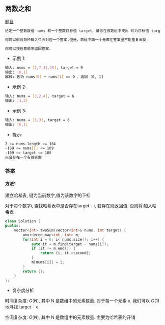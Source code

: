 <!--
 * @Description: 
 * @Version: 1.0
 * @Author: daLao
 * @Email: dalao@xxx.com
 * @Date: 2023-01-14 23:16:44
 * @LastEditors: Li Yuanhao
 * @LastEditTime: 2023-03-18 00:06:35
-->

## 两数之和

[题目](https://leetcode.cn/problems/two-sum/?envType=study-plan&id=shu-ju-jie-gou-ru-men&plan=data-structures&plan_progress=c3ggb9j)

```sh
给定一个整数数组 nums 和一个整数目标值 target，请你在该数组中找出 和为目标值 target  的那 两个 整数，并返回它们的数组下标.

你可以假设每种输入只会对应一个答案.但是，数组中同一个元素在答案里不能重复出现.

你可以按任意顺序返回答案.
```

- 示例 1: 

```sh
输入: nums = [2,7,11,15], target = 9
输出: [0,1]
解释: 因为 nums[0] + nums[1] == 9 ，返回 [0, 1]
```


- 示例 2: 

```sh
输入: nums = [3,2,4], target = 6
输出: [1,2]
```

- 示例 3: 

```sh
输入: nums = [3,3], target = 6
输出: [0,1]
```

- 提示: 

```sh
2 <= nums.length <= 104
-109 <= nums[i] <= 109
-109 <= target <= 109
只会存在一个有效答案
```


### 答案


#### 方法1

建立哈希表, 键为当前数字,值为该数字的下标

对于每个数字i, 查找哈希表中是否存在target - i, 若存在则返回值, 否则将i加入哈希表


```c++
class Solution {
public:
    vector<int> twoSum(vector<int>& nums, int target) {
        unordered_map<int, int> m;
        for(int i = 0; i< nums.size(); i++) {
            auto it = m.find(target - nums[i]);
            if (it != m.end()) {
                return {i, it->second};
            }
            m[nums[i]] = i;
        }
        return {};    
    }
};
```

- 复杂度分析

时间复杂度: $O(N)$, 其中 N 是数组中的元素数量. 对于每一个元素 x, 我们可以 $O(1)$ 地寻找 target - x

空间复杂度: $O(N)$, 其中 N 是数组中的元素数量. 主要为哈希表的开销